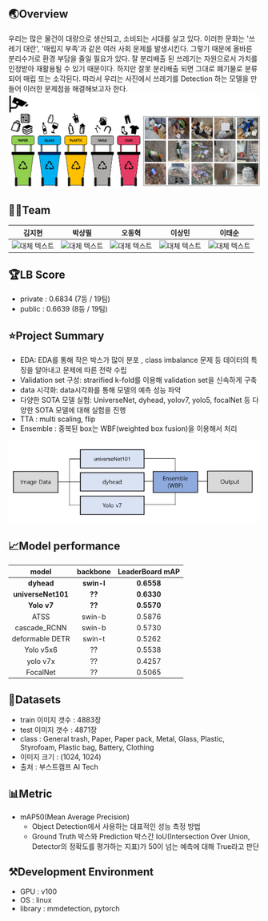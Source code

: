 ## 🌏Overview

우리는 많은 물건이 대량으로 생산되고, 소비되는 시대를 살고 있다. 이러한 문화는 '쓰레기 대란', '매립지 부족'과 같은 여러 사회 문제를 발생시킨다. 그렇기 때문에 올바른 분리수거로 환경 부담을 줄일 필요가 있다. 잘 분리배출 된 쓰레기는 자원으로서 가치를 인정받아 재활용될 수 있기 때문이다. 하지만 잘못 분리배출 되면 그대로 폐기물로 분류되어 매립 또는 소각된다. 따라서 우리는 사진에서 쓰레기를 Detection 하는 모델을 만들어 이러한 문제점을 해결해보고자 한다.
![예시 이미지](./images/b.png)

## 🧙‍♂️Team

|                                                                           김지현                                                                           |                                                                           박상필                                                                           |                                                                           오동혁                                                                           |                                                                           이상민                                                                           |                                                                           이태순                                                                           |
| :--------------------------------------------------------------------------------------------------------------------------------------------------------: | :--------------------------------------------------------------------------------------------------------------------------------------------------------: | :--------------------------------------------------------------------------------------------------------------------------------------------------------: | :--------------------------------------------------------------------------------------------------------------------------------------------------------: | :--------------------------------------------------------------------------------------------------------------------------------------------------------: |
| <img src="https://encrypted-tbn0.gstatic.com/images?q=tbn:ANd9GcQrscwx3lsb0twVlYNjri57vfLQ2R_c6ABDmA&usqp=CAU" alt="대체 텍스트" width="100" height="100"> | <img src="https://encrypted-tbn0.gstatic.com/images?q=tbn:ANd9GcQrscwx3lsb0twVlYNjri57vfLQ2R_c6ABDmA&usqp=CAU" alt="대체 텍스트" width="100" height="100"> | <img src="https://encrypted-tbn0.gstatic.com/images?q=tbn:ANd9GcQrscwx3lsb0twVlYNjri57vfLQ2R_c6ABDmA&usqp=CAU" alt="대체 텍스트" width="100" height="100"> | <img src="https://encrypted-tbn0.gstatic.com/images?q=tbn:ANd9GcQrscwx3lsb0twVlYNjri57vfLQ2R_c6ABDmA&usqp=CAU" alt="대체 텍스트" width="100" height="100"> | <img src="https://encrypted-tbn0.gstatic.com/images?q=tbn:ANd9GcQrscwx3lsb0twVlYNjri57vfLQ2R_c6ABDmA&usqp=CAU" alt="대체 텍스트" width="100" height="100"> |

## 🏆LB Score

- private : 0.6834 (7등 / 19팀)
- public : 0.6639 (8등 / 19팀)

## ⭐Project Summary

- EDA: EDA를 통해 작은 박스가 많이 분포 , class imbalance 문제 등 데이터의 특징을 알아내고 문제에 따른 전략 수립
- Validation set 구성: strarified k-fold를 이용해 validation set을 신속하게 구축
- data 시각화: data시각화를 통해 모델의 예측 성능 파악
- 다양한 SOTA 모델 실험: UniverseNet, dyhead, yolov7, yolo5, focalNet 등 다양한 SOTA 모델에 대해 실험을 진행
- TTA : multi scaling, flip
- Ensemble : 중복된 box는 WBF(weighted box fusion)을 이용해서 처리

![앙상블 이미지](./images/a.jpg)

## 📈Model performance

|       model        |  backbone  | LeaderBoard mAP |
| :----------------: | :--------: | :-------------: |
|     **dyhead**     | **swin-l** |   **0.6558**    |
| **universeNet101** |   **??**   |   **0.6330**    |
|    **Yolo v7**     |   **??**   |   **0.5570**    |
|        ATSS        |   swin-b   |     0.5876      |
|    cascade_RCNN    |   swin-b   |     0.5730      |
|  deformable DETR   |   swin-t   |     0.5262      |
|     Yolo v5x6      |     ??     |     0.5538      |
|      yolo v7x      |     ??     |     0.4257      |
|      FocalNet      |     ??     |     0.5065      |

## 💾Datasets

- train 이미지 갯수 : 4883장
- test 이미지 갯수 : 4871장
- class : General trash, Paper, Paper pack, Metal, Glass, Plastic, Styrofoam, Plastic bag, Battery, Clothing
- 이미지 크기 : (1024, 1024)
- 출처 : 부스트캠프 AI Tech

## 📊Metric

- mAP50(Mean Average Precision)
  - Object Detection에서 사용하는 대표적인 성능 측정 방법
  - Ground Truth 박스와 Prediction 박스간 IoU(Intersection Over Union, Detector의 정확도를 평가하는 지표)가 50이 넘는 예측에 대해 True라고 판단

## ⚒Development Environment

- GPU : v100
- OS : linux
- library : mmdetection, pytorch
